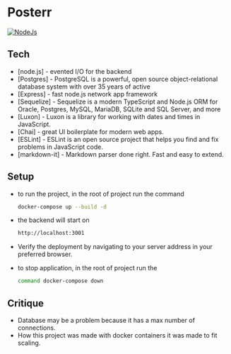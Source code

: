 # Posterr
[![NodeJs](https://upload.wikimedia.org/wikipedia/commons/thumb/d/d9/Node.js_logo.svg/220px-Node.js_logo.svg.png)](https://nodejs.org/en/)

## Tech
- [node.js] - evented I/O for the backend
- [Postgres] - PostgreSQL is a powerful, open source object-relational database system with over 35 years of active 
- [Express] - fast node.js network app framework 
- [Sequelize] - Sequelize is a modern TypeScript and Node.js ORM for Oracle, Postgres, MySQL, MariaDB, SQLite and SQL Server, and more
- [Luxon] - Luxon is a library for working with dates and times in JavaScript.  
- [Chai] - great UI boilerplate for modern web apps.
- [ESLint] - ESLint is an open source project that helps you find and fix problems in JavaScript code.
- [markdown-it] - Markdown parser done right. Fast and easy to extend.
## Setup
- to run the project, in the root of project run the command 
    ```sh
    docker-compose up --build -d
    ```
- the backend will start on 
    ```sh
    http://localhost:3001
    ```
- Verify the deployment by navigating to your server address in
    your preferred browser. 

- to stop application, in the root of project run the 
    ```sh
    command docker-compose down
    ```

## Critique
- Database may be a problem because it has a max number of connections.
- How this project was made with docker containers it was made to fit scaling.